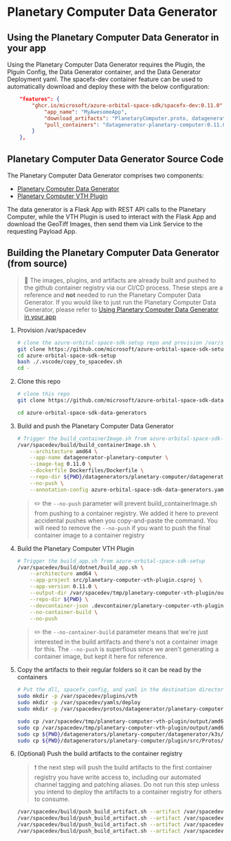 # Planetary Computer Data Generator

## Using the Planetary Computer Data Generator in your app
Using the Planetary Computer Data Generator requires the Plugin, the Plguin Config, the Data Generator container, and the Data Generator Deployment yaml.  The spacefx-dev container feature can be used to automatically download and deploy these with the below configuration:
```json
	"features": {
		"ghcr.io/microsoft/azure-orbital-space-sdk/spacefx-dev:0.11.0": {
            "app_name": "MyAwesomeApp",
            "download_artifacts": "PlanetaryComputer.proto, datagenerator-planetary-computer.yaml, planetary-computer-vth-plugin.dll, planetary-computer-vth-plugin.json.spacefx_plugin",
            "pull_containers": "datagenerator-planetary-computer:0.11.0"
		}
	},
```

## Planetary Computer Data Generator Source Code
The Planetary Computer Data Generator comprises two components:
* [Planetary Computer Data Generator](https://github.com/microsoft/azure-orbital-space-sdk-data-generators/tree/main/datagenerators/planetary-computer/datagenerator)
* [Planetary Computer VTH Plugin](https://github.com/microsoft/azure-orbital-space-sdk-data-generators/tree/main/datagenerators/planetary-computer/plugin)

The data generator is a Flask App with REST API calls to the Planetary Computer, while the VTH Plugin is used to interact with the Flask App and download the GeoTiff Images, then send them via Link Service to the requesting Payload App.

## Building the Planetary Computer Data Generator (from source)
>:speech_balloon: The images, plugins, and artifacts are already built and pushed to the github container registry via our CI/CD process.  These steps are a reference and **not** needed to run the Planetary Computer Data Generator.  If you would like to just run the Planetary Computer Data Generator, please refer to [Using Planetary Computer Data Generator in your app](https://github.com/microsoft/azure-orbital-space-sdk-data-generators/tree/main/datagenerators/planetary-computer#using-the-planetary-computer-data-generator-in-your-app)

1. Provision /var/spacedev
    ```bash
    # clone the azure-orbital-space-sdk-setup repo and provision /var/spacedev
    git clone https://github.com/microsoft/azure-orbital-space-sdk-setup
    cd azure-orbital-space-sdk-setup
    bash ./.vscode/copy_to_spacedev.sh
    cd -
    ```

2. Clone this repo
    ```bash
    # clone this repo
    git clone https://github.com/microsoft/azure-orbital-space-sdk-data-generators

    cd azure-orbital-space-sdk-data-generators
    ```

3. Build and push the Planetary Computer Data Generator
    ```bash
    # Trigger the build_containerImage.sh from azure-orbital-space-sdk-setup
    /var/spacedev/build/build_containerImage.sh \
        --architecture amd64 \
        --app-name datagenerator-planetary-computer \
        --image-tag 0.11.0 \
        --dockerfile Dockerfiles/Dockerfile \
        --repo-dir ${PWD}/datagenerators/planetary-computer/datagenerator \
        --no-push \
        --annotation-config azure-orbital-space-sdk-data-generators.yaml
    ```
    >:pencil2: the `--no-push` parameter will prevent build_containerImage.sh from pushing to a container registry.  We added it here to prevent accidental pushes when you copy-and-paste the command.  You will need to remove the `--no-push` if you want to push the final container image to a container registry

4. Build the Planetary Computer VTH Plugin
    ```bash
    # Trigger the build_app.sh from azure-orbital-space-sdk-setup
    /var/spacedev/build/dotnet/build_app.sh \
        --architecture amd64 \
        --app-project src/planetary-computer-vth-plugin.csproj \
        --app-version 0.11.0 \
        --output-dir /var/spacedev/tmp/planetary-computer-vth-plugin/output \
        --repo-dir ${PWD} \
        --devcontainer-json .devcontainer/planetary-computer-vth-plugin/devcontainer.json \
        --no-container-build \
        --no-push
    ```
    >:pencil2: the `--no-container-build` parameter means that we're just interested in the build artifacts and there's not a container image for this.  The `--no-push` is superflous since we aren't generating a container image, but kept it here for reference.

5. Copy the artifacts to their regular folders so it can be read by the containers
    ```bash
    # Put the dll, spacefx_config, and yaml in the destination directories
    sudo mkdir -p /var/spacedev/plugins/vth
    sudo mkdir -p /var/spacedev/yamls/deploy
    sudo mkdir -p /var/spacedev/protos/datagenerator/planetary-computer

    sudo cp /var/spacedev/tmp/planetary-computer-vth-plugin/output/amd64/app/planetary-computer-vth-plugin.dll /var/spacedev/plugins/vth/
    sudo cp /var/spacedev/tmp/planetary-computer-vth-plugin/output/amd64/app/planetary-computer-vth-plugin.json.spacefx_plugin /var/spacedev/plugins/vth/
    sudo cp ${PWD}/datagenerators/planetary-computer/datagenerator/k3s/datagenerator-planetary-computer.yaml /var/spacedev/yamls/deploy/
    sudo cp ${PWD}/datagenerators/planetary-computer/plugin/src/Protos/PlanetaryComputer.proto /var/spacedev/protos/datagenerator/planetary-computer/
    ```

6. (Optional) Push the build artifacts to the container registry
    >:heavy_exclamation_mark: the next step will push the build artifacts to the first container registry you have write access to, including our automated channel tagging and patching aliases.  Do not run this step unless you intend to deploy the artifacts to a container registry for others to consume.
    ```bash
    /var/spacedev/build/push_build_artifact.sh --artifact /var/spacedev/plugins/vth/planetary-computer-vth-plugin.dll --annotation-config azure-orbital-space-sdk-data-generators.yaml --architecture amd64 --artifact-version 0.11.0
    /var/spacedev/build/push_build_artifact.sh --artifact /var/spacedev/plugins/vth/planetary-computer-vth-plugin.json.spacefx_plugin --annotation-config azure-orbital-space-sdk-data-generators.yaml --architecture amd64 --artifact-version 0.11.0
    /var/spacedev/build/push_build_artifact.sh --artifact /var/spacedev/yamls/deploy/datagenerator-planetary-computer.yaml --annotation-config azure-orbital-space-sdk-data-generators.yaml --architecture amd64 --artifact-version 0.11.0
    /var/spacedev/build/push_build_artifact.sh --artifact /var/spacedev/protos/datagenerator/planetary-computer/PlanetaryComputer.proto --annotation-config azure-orbital-space-sdk-data-generators.yaml --architecture amd64 --artifact-version 0.11.0
    ```


